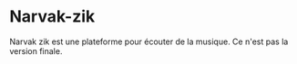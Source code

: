 # Narvak-zik
Narvak zik est une plateforme pour écouter de la musique.
Ce n'est pas la version finale.
